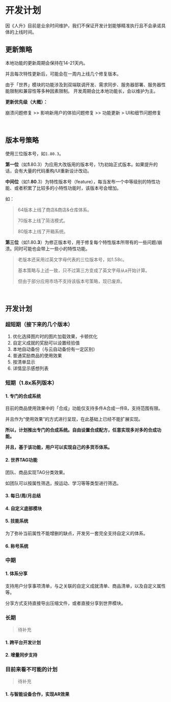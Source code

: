 # 开发计划

因《人升》目前是业余时间维护，我们不保证开发计划能够精准执行且不会承诺具体的上线时间。

## 更新策略

本地功能的更新周期会保持在14-21天内。

并且每次特性更新后，可能会在一周内上线几个修复版本。

由于「世界」模块的功能涉及到双端联调开发、需求同步、服务器部署、服务器性能限制和兼容性等多种因素限制。
开发周期会比本地功能长，会以维护为主。

**更新优先级（大概）：**

崩溃问题修复 >> 影响新用户的体验问题修复 >> 功能更新 > UI和细节问题修复

<br/>

## 版本号策略

使用三位版本号，如`1.80.3`。

**第一位**（如**1**.80.3）为应用大改版用的版本号，1为初始正式版本。如果提升的话，会有大量的代码重构/UI重新设计改动。



**中间位**（如1.**80**.3）为特性版本号（feature），每当发布一个中等级别的特性功能、或者积累了比较多的小特性功能时，该版本号会增加。

如：

> 64版本上线了商店&商店&仓库体系。
>
> 70版本上线了简洁模式。
>
> 80版本上线了开箱系统。



**第三位**（如1.80.**3**）为修正版本号，用于修复每个特性版本所带有的一些问题/崩溃。同时可能也会带上一些小的特性功能。



> 老版本还采用过英文字母代表的三位版本号，如1.58c。
>
> 基本策略与上述一致，只不过第三方变成了英文字母从a开始计算。
>
> 但由于部分应用市场不支持该版本号策略，现已废弃。

<br/>

## 开发计划

### 超短期（接下来的几个版本）

1. 优化选择图片时的图片加载效果，卡顿优化
2. 自定义成就的奖励可以设置经验值
3. 本地自动备份（与云自动备份有一定区别）
4. 普通奖励商品的使用效果
5. 按清单显示
6. 详情显示感想列表

### 短期（1.8x系列版本）

#### 1. 专门的合成系统

目前的商品使用效果中的「合成」功能仅支持多件A合成一件B，支持范围有限。

并且作为“使用效果”的方式进行呈现，在此基础上已经不能扩展实现。



**所以，计划推出专门的合成系统。自由设置合成配方，任意实现多对多的合成功能。**

**并且，基于该功能，用户可以实现自己的多货币体系。**



#### 2. 世界TAG功能

团队、商品实现TAG分类效果。

如团队可以按属性筛选，按运动、学习等等类型进行筛选。



#### 3. 每日/周/月总结



#### 4. 自定义底部模块

#### 5. 技能系统

为了弥补当前属性不能增删的缺点，开发另一套完全支持自定义的体系。

#### 6. 称号系统


### 中期

#### 1. 体系分享

支持用户分享事项清单，与之关联的自定义成就清单、商品清单，以及自定义属性等。

分享方式支持直接导出压缩文件，或者直接分享到世界模块。



### 长期

> 待补充

#### 1. 跨平台开发计划



#### 2. 增量同步支持



### 目前来看不可能的计划

>  待补充

#### 1. 与智能设备合作，实现AR效果